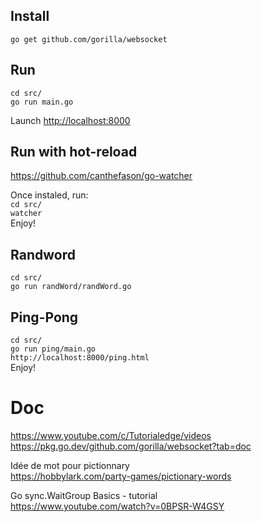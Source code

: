 ## Install
`go get github.com/gorilla/websocket`  

## Run
`cd src/`  
`go run main.go`  
  
Launch [http://localhost:8000](localhost)  

## Run with hot-reload
https://github.com/canthefason/go-watcher  

Once instaled, run:  
`cd src/`  
`watcher`  
Enjoy!  

## Randword
`cd src/`  
`go run randWord/randWord.go`  

## Ping-Pong
`cd src/`  
`go run ping/main.go`  
`http://localhost:8000/ping.html`  
Enjoy!  

# Doc
https://www.youtube.com/c/Tutorialedge/videos  
https://pkg.go.dev/github.com/gorilla/websocket?tab=doc  

Idée de mot pour pictionnary  
https://hobbylark.com/party-games/pictionary-words  

Go sync.WaitGroup Basics - tutorial  
https://www.youtube.com/watch?v=0BPSR-W4GSY  